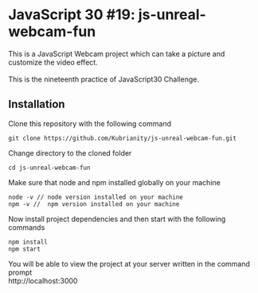 # JavaScript 30 #19: js-unreal-webcam-fun
This is a JavaScript Webcam project which can take a picture and customize the video effect. <br></br>
This is the nineteenth practice of JavaScript30 Challenge. </br>
## Installation 
Clone this repository with the following command 
```
git clone https://github.com/Kubrianity/js-unreal-webcam-fun.git
```
Change directory to the cloned folder
```
cd js-unreal-webcam-fun
```
Make sure that node and npm installed globally on your machine
```
node -v // node version installed on your machine
npm -v //  npm version installed on your machine
```
Now install project dependencies and then start with the following commands
```
npm install
npm start
```
You will be able to view the project at your server written in the command prompt </br>
http://localhost:3000

